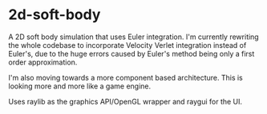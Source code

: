 # 2d-soft-body
A 2D soft body simulation that uses Euler integration. I'm currently rewriting the whole codebase to incorporate Velocity Verlet integration instead of Euler's, due to the huge errors caused by Euler's method being only a first order approximation.

I'm also moving towards a more component based architecture. This is looking more and more like a game engine.

Uses raylib as the graphics API/OpenGL wrapper and raygui for the UI.
